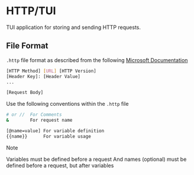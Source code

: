 # HTTP/TUI

TUI application for storing and sending HTTP requests.

## File Format

`.http` file format as described from the following 
[Microsoft Documentation](https://learn.microsoft.com/en-us/aspnet/core/test/http-files?view=aspnetcore-8.0)

```sh
[HTTP Method] [URL] [HTTP Version]
[Header Key]: [Header Value]
...

[Request Body]
```

Use the following conventions within the `.http` file
```sh
# or //  For Comments
&        For request name

[@name=value] For variable definition
{{name}}      For variable usage
```

>[!NOTE]
>Variables must be defined before a request
>And names (optional) must be defined before
> a request, but after variables
